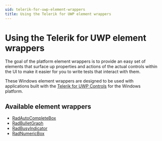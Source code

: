 ```yaml
---
uid: telerik-for-uwp-element-wrappers
title: Using the Telerik for UWP element wrappers
---
```


# Using the Telerik for UWP element wrappers

The goal of the platform element wrappers is to provide an easy set of elements that surface up properties and actions of the actual controls within the UI to make it easier for you to write tests that interact with them.

These Windows element wrappers are designed to be used with applications built with the [Telerik for UWP Controls](https://www.telerik.com/universal-windows-platform-ui) for the Windows platform.

## Available element wrappers

- [RadAutoCompleteBox](https://github.com/MADE-Apps/legerity/blob/main/src/Legerity.Telerik.Uwp/RadAutoCompleteBox.cs)
- [RadBulletGraph](https://github.com/MADE-Apps/legerity/blob/main/src/Legerity.Telerik.Uwp/RadBulletGraph.cs)
- [RadBusyIndicator](https://github.com/MADE-Apps/legerity/blob/main/src/Legerity.Telerik.Uwp/RadBusyIndicator.cs)
- [RadNumericBox](https://github.com/MADE-Apps/legerity/blob/main/src/Legerity.Telerik.Uwp/RadNumericBox.cs)
